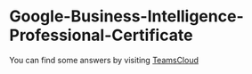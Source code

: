 # Google-Business-Intelligence-Professional-Certificate

You can find some answers by visiting <a href="https://teamscloud.blogspot.com/">TeamsCloud</a>
